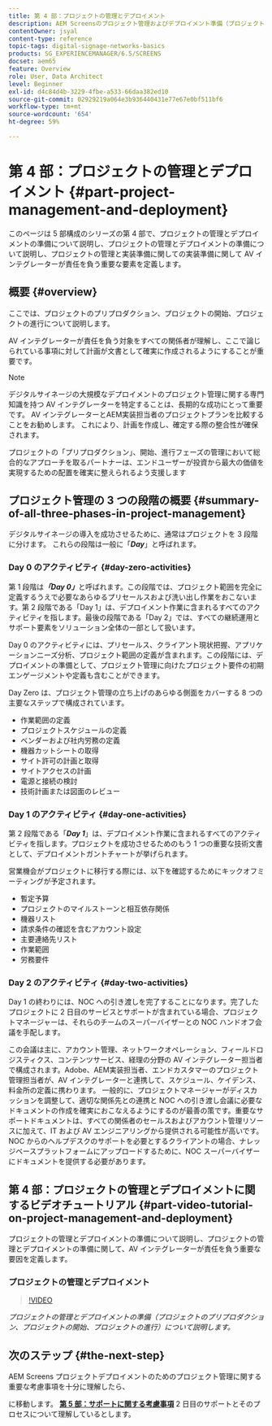 ```yaml
---
title: 第 4 部：プロジェクトの管理とデプロイメント
description: AEM Screensのプロジェクト管理およびデプロイメント準備（プロジェクトのプリプロダクション、プロジェクトの開始、プロジェクトの進行）について説明します。
contentOwner: jsyal
content-type: reference
topic-tags: digital-signage-networks-basics
products: SG_EXPERIENCEMANAGER/6.5/SCREENS
docset: aem65
feature: Overview
role: User, Data Architect
level: Beginner
exl-id: d4c84d4b-3229-4fbe-a533-66daa382ed10
source-git-commit: 02929219a064e3b936440431e77e67e0bf511bf6
workflow-type: tm+mt
source-wordcount: '654'
ht-degree: 59%

---
```


# 第 4 部：プロジェクトの管理とデプロイメント {#part-project-management-and-deployment}

このページは 5 部構成のシリーズの第 4 部で、プロジェクトの管理とデプロイメントの準備について説明し、プロジェクトの管理とデプロイメントの準備について説明し、プロジェクトの管理と実装準備に関しての実装準備に関して AV インテグレーターが責任を負う重要な要素を定義します。

## 概要 {#overview}

ここでは、プロジェクトのプリプロダクション、プロジェクトの開始、プロジェクトの進行について説明します。

AV インテグレーターが責任を負う対象をすべての関係者が理解し、ここで論じられている事項に対して計画が文書として確実に作成されるようにすることが重要です。

>[!NOTE]
>
>デジタルサイネージの大規模なデプロイメントのプロジェクト管理に関する専門知識を持つ AV インテグレーターを特定することは、長期的な成功にとって重要です。 AV インテグレーターとAEM実装担当者のプロジェクトプランを比較することをお勧めします。 これにより、計画を作成し、確定する際の整合性が確保されます。
>
>プロジェクトの「プリプロダクション」、開始、進行フェーズの管理において総合的なアプローチを取るパートナーは、エンドユーザーが投資から最大の価値を実現するための配置を確実に整えられるよう支援します

## プロジェクト管理の 3 つの段階の概要 {#summary-of-all-three-phases-in-project-management}

デジタルサイネージの導入を成功させるために、通常はプロジェクトを 3 段階に分けます。 これらの段階は一般に「***Day***」と呼ばれます。

### Day 0 のアクティビティ {#day-zero-activities}

第 1 段階は&#x200B;***「Day 0」***&#x200B;と呼ばれます。この段階では、プロジェクト範囲を完全に定義するうえで必要なあらゆるプリセールスおよび洗い出し作業をおこないます。第 2 段階である「Day 1」は、デプロイメント作業に含まれるすべてのアクティビティを指します。最後の段階である「Day 2」では、すべての継続運用とサポート要素をソリューション全体の一部として扱います。

Day 0 のアクティビティには、プリセールス、クライアント現状把握、アプリケーションニーズ分析、プロジェクト範囲の定義が含まれます。この段階には、デプロイメントの準備として、プロジェクト管理に向けたプロジェクト要件の初期エンゲージメントや定義も含むことができます。

Day Zero は、プロジェクト管理の立ち上げのあらゆる側面をカバーする 8 つの主要なステップで構成されています。

* 作業範囲の定義
* プロジェクトスケジュールの定義
* ベンダーおよび社内労務の定義
* 機器カットシートの取得
* サイト許可の計画と取得
* サイトアクセスの計画
* 電源と接続の検討
* 技術計画または図面のレビュー

### Day 1 のアクティビティ {#day-one-activities}

第 2 段階である「***Day 1***」は、デプロイメント作業に含まれるすべてのアクティビティを指します。プロジェクトを成功させるためのもう 1 つの重要な技術文書として、デプロイメントガントチャートが挙げられます。

営業機会がプロジェクトに移行する際には、以下を確認するためにキックオフミーティングが予定されます。

* 暫定予算
* プロジェクトのマイルストーンと相互依存関係
* 機器リスト
* 請求条件の確認を含むアカウント設定
* 主要連絡先リスト
* 作業範囲
* 労務要件

### Day 2 のアクティビティ {#day-two-activities}

Day 1 の終わりには、NOC への引き渡しを完了することになります。完了したプロジェクトに 2 日目のサービスとサポートが含まれている場合、プロジェクトマネージャーは、それらのチームのスーパーバイザーとの NOC ハンドオフ会議を手配します。

この会議は主に、アカウント管理、ネットワークオペレーション、フィールドロジスティクス、コンテンツサービス、経理の分野の AV インテグレーター担当者で構成されます。Adobe、AEM実装担当者、エンドカスタマーのプロジェクト管理担当者が、AV インテグレーターと連携して、スケジュール、ケイデンス、料金所の定義に携わります。 一般的に、プロジェクトマネージャーがディスカッションを調整して、適切な関係先との連携と NOC への引き渡し会議に必要なドキュメントの作成を確実におこなえるようにするのが最善の策です。重要なサポートドキュメントは、すべての関係者のセールスおよびアカウント管理リソースに加えて、IT および AV エンジニアリングから提供される可能性が高いです。 NOC からのヘルプデスクのサポートを必要とするクライアントの場合、ナレッジベースプラットフォームにアップロードするために、NOC スーパーバイザーにドキュメントを提供する必要があります。

## 第 4 部：プロジェクトの管理とデプロイメントに関するビデオチュートリアル {#part-video-tutorial-on-project-management-and-deployment}

プロジェクトの管理とデプロイメントの準備について説明し、プロジェクトの管理とデプロイメントの準備に関して、AV インテグレーターが責任を負う重要な要因を定義します。

### プロジェクトの管理とデプロイメント

>[!VIDEO](https://video.tv.adobe.com/v/28408)

*プロジェクトの管理とデプロイメントの準備（プロジェクトのプリプロダクション、プロジェクトの開始、プロジェクトの進行）について説明します。*

## 次のステップ {#the-next-step}

AEM Screens プロジェクトデプロイメントのためのプロジェクト管理に関する重要な考慮事項を十分に理解したら、

に移動します。 **[第 5 部：サポートに関する考慮事項](support-considerations.md)** 2 日目のサポートとそのプロセスについて理解しているとします。
